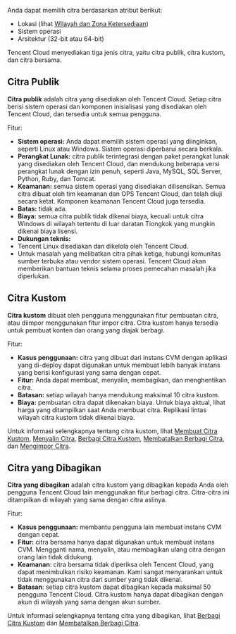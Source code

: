Anda dapat memilih citra berdasarkan atribut berikut:
- Lokasi (lihat [Wilayah dan Zona Ketersediaan](https://intl.cloud.tencent.com/document/product/213/6091))
- Sistem operasi
- Arsitektur (32-bit atau 64-bit)

Tencent Cloud menyediakan tiga jenis citra, yaitu citra publik, citra kustom, dan citra bersama.

## Citra Publik
**Citra publik** adalah citra yang disediakan oleh Tencent Cloud. Setiap citra berisi sistem operasi dan komponen inisialisasi yang disediakan oleh Tencent Cloud, dan tersedia untuk semua pengguna.

Fitur:
 - **Sistem operasi:** Anda dapat memilih sistem operasi yang diinginkan, seperti Linux atau Windows. Sistem operasi diperbarui secara berkala.
 - **Perangkat Lunak:** citra publik terintegrasi dengan paket perangkat lunak yang disediakan oleh Tencent Cloud, dan mendukung beberapa versi perangkat lunak dengan izin penuh, seperti Java, MySQL, SQL Server, Python, Ruby, dan Tomcat.
 - **Keamanan:** semua sistem operasi yang disediakan dilisensikan. Semua citra dibuat oleh tim keamanan dan OPS Tencent Cloud, dan telah diuji secara ketat. Komponen keamanan Tencent Cloud juga tersedia.
 - **Batas:** tidak ada.
 - **Biaya:** semua citra publik tidak dikenai biaya, kecuali untuk citra Windows di wilayah tertentu di luar daratan Tiongkok yang mungkin dikenai biaya lisensi.
 - **Dukungan teknis:**
  - Tencent Linux disediakan dan dikelola oleh Tencent Cloud.
  - Untuk masalah yang melibatkan citra pihak ketiga, hubungi komunitas sumber terbuka atau vendor sistem operasi. Tencent Cloud akan memberikan bantuan teknis selama proses pemecahan masalah jika diperlukan.



## Citra Kustom
**Citra kustom** dibuat oleh pengguna menggunakan fitur pembuatan citra, atau diimpor menggunakan fitur impor citra. Citra kustom hanya tersedia untuk pembuat konten dan orang yang diajak berbagi.

Fitur:
 - **Kasus penggunaan:** citra yang dibuat dari instans CVM dengan aplikasi yang di-deploy dapat digunakan untuk membuat lebih banyak instans yang berisi konfigurasi yang sama dengan cepat.
 - **Fitur:** Anda dapat membuat, menyalin, membagikan, dan menghentikan citra.
 - **Batasan:** setiap wilayah hanya mendukung maksimal 10 citra kustom.
 - **Biaya:** pembuatan citra dapat dikenakan biaya. Untuk biaya aktual, lihat harga yang ditampilkan saat Anda membuat citra. Replikasi lintas wilayah citra kustom tidak dikenai biaya.

Untuk informasi selengkapnya tentang citra kustom, lihat [Membuat Citra Kustom](https://intl.cloud.tencent.com/document/product/213/4942), [Menyalin Citra](https://intl.cloud.tencent.com/document/product/213/4943), [Berbagi Citra Kustom](https://intl.cloud.tencent.com/document/product/213/4944), [Membatalkan Berbagi Citra](https://intl.cloud.tencent.com/document/product/213/7148), dan [Mengimpor Citra](https://intl.cloud.tencent.com/document/product/213/4945).

## Citra yang Dibagikan
**Citra yang dibagikan** adalah citra kustom yang dibagikan kepada Anda oleh pengguna Tencent Cloud lain menggunakan fitur berbagi citra.
Citra-citra ini ditampilkan di wilayah yang sama dengan citra aslinya.

Fitur:
 - **Kasus penggunaan:** membantu pengguna lain membuat instans CVM dengan cepat.
 - **Fitur:** citra bersama hanya dapat digunakan untuk membuat instans CVM. Mengganti nama, menyalin, atau membagikan ulang citra dengan orang lain tidak didukung.
 - **Keamanan**: citra bersama tidak diperiksa oleh Tencent Cloud, yang dapat menimbulkan risiko keamanan. Kami sangat menyarankan untuk tidak menggunakan citra dari sumber yang tidak dikenal.
 - **Batasan**: setiap citra kustom dapat dibagikan kepada maksimal 50 pengguna Tencent Cloud. Citra kustom hanya dapat dibagikan dengan akun di wilayah yang sama dengan akun sumber.

Untuk informasi selengkapnya tentang citra yang dibagikan, lihat [Berbagi Citra Kustom](https://intl.cloud.tencent.com/document/product/213/4944) dan [Membatalkan Berbagi Citra](https://intl.cloud.tencent.com/document/product/213/7148).


